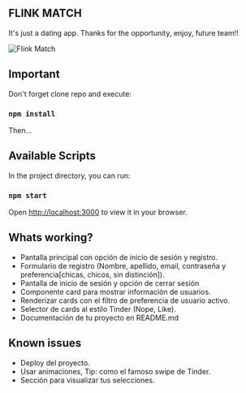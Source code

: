 ## FLINK MATCH 
 It's just a dating app. Thanks for the opportunity, enjoy, future team!!
 
 ![Flink Match](https://i.imgur.com/53ZjjwL.png) 

 
## Important

Don't forget clone repo and execute:

### `npm install`

Then...

## Available Scripts

In the project directory, you can run:

### `npm start`

Open [http://localhost:3000](http://localhost:3000) to view it in your browser.

## Whats working?
- Pantalla principal con opción de inicio de sesión y registro. 
- Formulario de registro (Nombre, apellido, email, contraseña y preferencia[chicas, chicos, sin distinción]).
- Pantalla de inicio de sesión y opción de cerrar sesión
- Componente card para mostrar información de usuarios.
- Renderizar cards con el filtro de preferencia de usuario activo.
- Selector de cards al estilo Tinder (Nope, Like).
- Documentación de tu proyecto en README.md
## Known issues
- Deploy del proyecto.
- Usar animaciones, Tip: como el famoso swipe de Tinder.
- Sección para visualizar tus selecciones.
